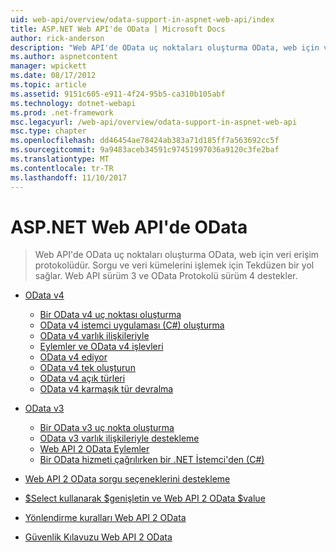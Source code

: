 ```yaml
---
uid: web-api/overview/odata-support-in-aspnet-web-api/index
title: ASP.NET Web API'de OData | Microsoft Docs
author: rick-anderson
description: "Web API'de OData uç noktaları oluşturma OData, web için veri erişim protokolüdür. Sorgu ve veri kümelerini işlemek için Tekdüzen bir yol sağlar. Web API s..."
ms.author: aspnetcontent
manager: wpickett
ms.date: 08/17/2012
ms.topic: article
ms.assetid: 9151c605-e911-4f24-95b5-ca310b105abf
ms.technology: dotnet-webapi
ms.prod: .net-framework
msc.legacyurl: /web-api/overview/odata-support-in-aspnet-web-api
msc.type: chapter
ms.openlocfilehash: dd46454ae78424ab383a71d185ff7a563692cc5f
ms.sourcegitcommit: 9a9483aceb34591c97451997036a9120c3fe2baf
ms.translationtype: MT
ms.contentlocale: tr-TR
ms.lasthandoff: 11/10/2017
---
```

<a name="odata-in-aspnet-web-api"></a>ASP.NET Web API'de OData
====================
> Web API'de OData uç noktaları oluşturma OData, web için veri erişim protokolüdür. Sorgu ve veri kümelerini işlemek için Tekdüzen bir yol sağlar. Web API sürüm 3 ve OData Protokolü sürüm 4 destekler.


- [OData v4](odata-v4/index.md)

    - [Bir OData v4 uç noktası oluşturma](odata-v4/create-an-odata-v4-endpoint.md)
    - [OData v4 istemci uygulaması (C#) oluşturma](odata-v4/create-an-odata-v4-client-app.md)
    - [OData v4 varlık ilişkileriyle](odata-v4/entity-relations-in-odata-v4.md)
    - [Eylemler ve OData v4 işlevleri](odata-v4/odata-actions-and-functions.md)
    - [OData v4 ediyor](odata-v4/odata-containment-in-web-api-22.md)
    - [OData v4 tek oluşturun](odata-v4/using-a-singleton-in-an-odata-endpoint-in-web-api-22.md)
    - [OData v4 açık türleri](odata-v4/use-open-types-in-odata-v4.md)
    - [OData v4 karmaşık tür devralma](odata-v4/complex-type-inheritance-in-odata-v4.md)
- [OData v3](odata-v3/index.md)

    - [Bir OData v3 uç nokta oluşturma](odata-v3/creating-an-odata-endpoint.md)
    - [OData v3 varlık ilişkileriyle destekleme](odata-v3/working-with-entity-relations.md)
    - [Web API 2 OData Eylemler](odata-v3/odata-actions.md)
    - [Bir OData hizmeti çağrılırken bir .NET İstemci'den (C#)](odata-v3/calling-an-odata-service-from-a-net-client.md)
- [Web API 2 OData sorgu seçeneklerini destekleme](supporting-odata-query-options.md)
- [$Select kullanarak $genişletin ve Web API 2 OData $value](using-select-expand-and-value.md)
- [Yönlendirme kuralları Web API 2 OData](odata-routing-conventions.md)
- [Güvenlik Kılavuzu Web API 2 OData](odata-security-guidance.md)
